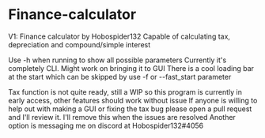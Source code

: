 # Finance-calculator
V1: 
Finance calculator by Hobospider132
Capable of calculating tax, depreciation and compound/simple interest

Use -h when running to show all possible parameters
Currently it's completely CLI. Might work on bringing it to GUI
There is a cool loading bar at the start which can be skipped by use -f or --fast_start parameter

Tax function is not quite ready, still a WIP so this program is currently in early access, other features should work without issue
If anyone is willing to help out with making a GUI or fixing the tax bug please open a pull request and I'll review it. I'll remove this when the issues are resolved
Another option is messaging me on discord at Hobospider132#4056

